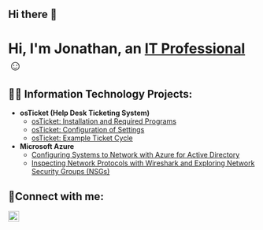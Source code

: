 ## Hi there 👋

<h1>Hi, I'm Jonathan, an <a href="https://linkedin.com/in/jonathan-ellis-1b3344317/">IT Professional</a>☺</h1>

<h2>👨‍💻 Information Technology Projects:</h2>

- <b>osTicket (Help Desk Ticketing System)</b>
  - [osTicket: Installation and Required Programs](https://github.com/Michitexan/osticket-prereqs)
  - [osTicket: Configuration of Settings](https://github.com/Michitexan/post-install-config)
  - [osTicket: Example Ticket Cycle](https://github.com/Michitexan/ticket-lifecycle)
- <b>Microsoft Azure</b>
  - [Configuring Systems to Network with Azure for Active Directory](https://github.com/Michitexan/configure-ad)
  - [Inspecting Network Protocols with Wireshark and Exploring Network Security Groups (NSGs)](https://github.com/Michitexan/azure-network-protocols)

<h2>🤳Connect with me:</h2>


[<img align="left" alt="Jonathan Elis | LinkedIn" width="22px" src="https://cdn.jsdelivr.net/npm/simple-icons@v3/icons/linkedin.svg" />][linkedin]


[linkedin]: https://linkedin.com/in/jonathan-ellis-1b3344317/
